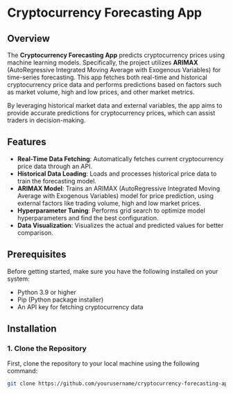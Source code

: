 # Cryptocurrency Forecasting App

## Overview

The **Cryptocurrency Forecasting App** predicts cryptocurrency prices using machine learning models. Specifically, the project utilizes **ARIMAX** (AutoRegressive Integrated Moving Average with Exogenous Variables) for time-series forecasting. This app fetches both real-time and historical cryptocurrency price data and performs predictions based on factors such as market volume, high and low prices, and other market metrics.

By leveraging historical market data and external variables, the app aims to provide accurate predictions for cryptocurrency prices, which can assist traders in decision-making.

## Features

- **Real-Time Data Fetching**: Automatically fetches current cryptocurrency price data through an API.
- **Historical Data Loading**: Loads and processes historical price data to train the forecasting model.
- **ARIMAX Model**: Trains an ARIMAX (AutoRegressive Integrated Moving Average with Exogenous Variables) model for price prediction, using external factors like trading volume, high and low market prices.
- **Hyperparameter Tuning**: Performs grid search to optimize model hyperparameters and find the best configuration.
- **Data Visualization**: Visualizes the actual and predicted values for better comparison.

## Prerequisites

Before getting started, make sure you have the following installed on your system:

- Python 3.9 or higher
- Pip (Python package installer)
- An API key for fetching cryptocurrency data

## Installation

### 1. Clone the Repository

First, clone the repository to your local machine using the following command:

```bash
git clone https://github.com/yourusername/cryptocurrency-forecasting-app.git